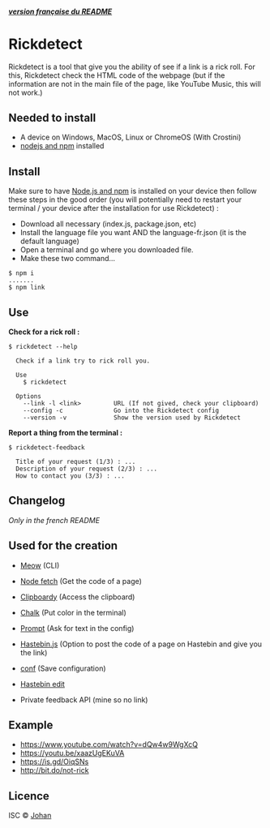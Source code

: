 ##### [version française du README](/README.md)

# Rickdetect

Rickdetect is a tool that give you the ability of see if a link is a rick roll. For this, Rickdetect check the HTML code of the webpage (but if the information are not in the main file of the page, like YouTube Music, this will not work.)


## Needed to install

* A device on Windows, MacOS, Linux or ChromeOS (With Crostini)
* [nodejs and npm](https://nodejs.org) installed


## Install

Make sure to have [Node.js and npm](https://nodejs.org) is installed on your device then follow these steps in the good order (you will potentially need to restart your terminal / your device after the installation for use Rickdetect) :

* Download all necessary  (index.js, package.json, etc)
* Install the language file you want AND the language-fr.json (it is the default language)
* Open a terminal and go where you downloaded file.
* Make these two command...
```
$ npm i
.......
$ npm link
```


## Use

**Check for a rick roll :**
```
$ rickdetect --help

  Check if a link try to rick roll you.

  Use
    $ rickdetect

  Options
    --link -l <link>         URL (If not gived, check your clipboard)
    --config -c              Go into the Rickdetect config
    --version -v             Show the version used by Rickdetect
```

**Report a thing from the terminal :**
```
$ rickdetect-feedback

  Title of your request (1/3) : ...
  Description of your request (2/3) : ...
  How to contact you (3/3) : ...
```


## Changelog

*Only in the french README*


## Used for the creation

* [Meow](https://www.npmjs.com/package/meow) (CLI)
* [Node fetch](https://www.npmjs.com/package/node-fetch) (Get the code of a page)
* [Clipboardy](https://www.npmjs.com/package/clipboardy) (Access the clipboard)
* [Chalk](https://www.npmjs.com/package/chalk) (Put color in the terminal)
* [Prompt](https://www.npmjs.com/package/prompt) (Ask for text in the config)
* [Hastebin.js](https://www.npmjs.com/package/hastebin.js) (Option to post the code of a page on Hastebin and give you the link)
* [conf](https://www.npmjs.com/package/conf) (Save configuration)

* [Hastebin edit](https://hasteb.herokuapp.com)
* Private feedback API (mine so no link)


## Example

* https://www.youtube.com/watch?v=dQw4w9WgXcQ
* https://youtu.be/xaazUgEKuVA
* https://is.gd/OiqSNs
* http://bit.do/not-rick


## Licence

ISC © [Johan](https://johan-perso.glitch.me)
